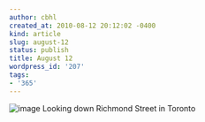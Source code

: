 ```yaml
---
author: cbhl
created_at: 2010-08-12 20:12:02 -0400
kind: article
slug: august-12
status: publish
title: August 12
wordpress_id: '207'
tags:
- '365'
---
```


![image](http://images.azuresky.ca/blog/wp-content/uploads/2010/08/wpid-IMG_20100812_132333.jpg)
Looking down Richmond Street in Toronto
